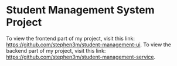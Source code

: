 # Student Management System Project
To view the frontend part of my project, visit this link: https://github.com/stephen3m/student-management-ui.
To view the backend part of my project, visit this link: https://github.com/stephen3m/student-management-service. 
